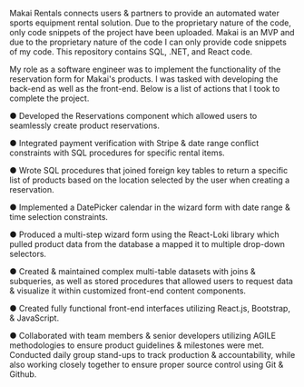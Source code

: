 Makai Rentals connects users & partners to provide an automated water sports equipment rental solution. Due to the proprietary nature of the code, only code snippets of the project have been uploaded. Makai is an MVP and due to the proprietary nature of the code I can only provide code snippets of my code. This repository contains SQL, .NET, and React code.

My role as a software engineer was to implement the functionality of the reservation form for Makai's products. I was tasked with developing the back-end as well as the front-end. 
Below is a list of actions that I took to complete the project.

● Developed the Reservations component which allowed users to seamlessly create product reservations.

● Integrated payment verification with Stripe & date range conflict constraints with SQL procedures for specific rental items.

● Wrote SQL procedures that joined foreign key tables to return a specific list of products based on the location selected by the user when creating a reservation.

● Implemented a DatePicker calendar in the wizard form with date range & time selection constraints.

● Produced a multi-step wizard form using the React-Loki library which pulled product data from the database a mapped it to multiple drop-down selectors.

● Created & maintained complex multi-table datasets with joins & subqueries, as well as stored procedures that allowed users to request data & visualize it within customized front-end content components.

● Created fully functional front-end interfaces utilizing React.js, Bootstrap, & JavaScript.

● Collaborated with team members & senior developers utilizing AGILE methodologies to ensure product guidelines & milestones were met. Conducted daily group stand-ups to track production & accountability, while also working closely together to ensure proper source control using Git & Github.
